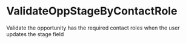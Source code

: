 # ValidateOppStageByContactRole
Validate the opportunity has the required contact roles when the user updates the stage field
